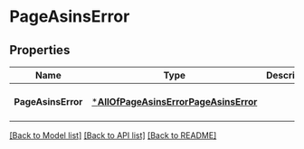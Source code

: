 # PageAsinsError

## Properties
Name | Type | Description | Notes
------------ | ------------- | ------------- | -------------
**PageAsinsError** | [***AllOfPageAsinsErrorPageAsinsError**](AllOfPageAsinsErrorPageAsinsError.md) |  | [optional] [default to null]

[[Back to Model list]](../README.md#documentation-for-models) [[Back to API list]](../README.md#documentation-for-api-endpoints) [[Back to README]](../README.md)

